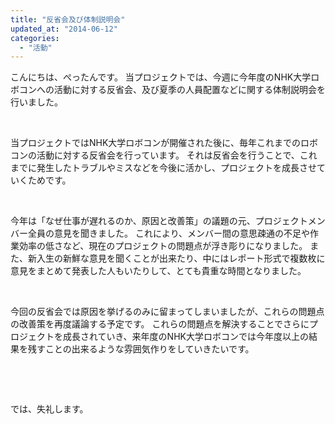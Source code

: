 ```yaml
---
title: "反省会及び体制説明会"
updated_at: "2014-06-12"
categories: 
  - "活動"
---
```


こんにちは、ぺったんです。 当プロジェクトでは、今週に今年度のNHK大学ロボコンへの活動に対する反省会、及び夏季の人員配置などに関する体制説明会を行いました。

 

当プロジェクトではNHK大学ロボコンが開催された後に、毎年これまでのロボコンの活動に対する反省会を行っています。 それは反省会を行うことで、これまでに発生したトラブルやミスなどを今後に活かし、プロジェクトを成長させていくためです。

 

今年は「なぜ仕事が遅れるのか、原因と改善策」の議題の元、プロジェクトメンバー全員の意見を聞きました。 これにより、メンバー間の意思疎通の不足や作業効率の低さなど、現在のプロジェクトの問題点が浮き彫りになりました。 また、新入生の新鮮な意見を聞くことが出来たり、中にはレポート形式で複数枚に意見をまとめて発表した人もいたりして、とても貴重な時間となりました。

 

今回の反省会では原因を挙げるのみに留まってしまいましたが、これらの問題点の改善策を再度議論する予定です。 これらの問題点を解決することでさらにプロジェクトを成長されていき、来年度のNHK大学ロボコンでは今年度以上の結果を残すことの出来るような雰囲気作りをしていきたいです。

 

 

では、失礼します。
